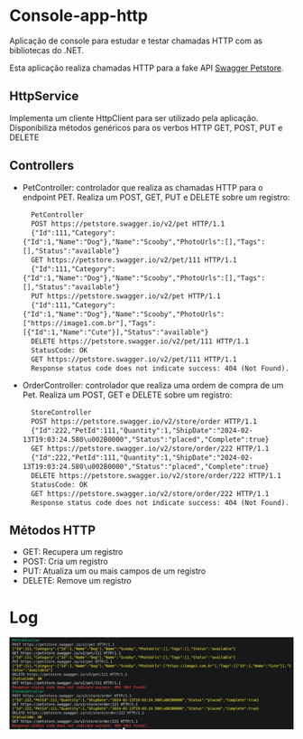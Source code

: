 # Console-app-http

Aplicação de console para estudar e testar chamadas HTTP com as bibliotecas do .NET.

Esta aplicação realiza chamadas HTTP para a fake API [Swagger Petstore](https://petstore.swagger.io/).


## HttpService

Implementa um cliente HttpClient para ser utilizado pela aplicação.
Disponibiliza métodos genéricos para os verbos HTTP GET, POST, PUT e DELETE

## Controllers

* PetController: controlador que realiza as chamadas HTTP para o endpoint PET. Realiza um POST, GET, PUT e DELETE sobre um registro:

        PetController
        POST https://petstore.swagger.io/v2/pet HTTP/1.1
        {"Id":111,"Category":{"Id":1,"Name":"Dog"},"Name":"Scooby","PhotoUrls":[],"Tags":[],"Status":"available"}
        GET https://petstore.swagger.io/v2/pet/111 HTTP/1.1
        {"Id":111,"Category":{"Id":1,"Name":"Dog"},"Name":"Scooby","PhotoUrls":[],"Tags":[],"Status":"available"}
        PUT https://petstore.swagger.io/v2/pet HTTP/1.1
        {"Id":111,"Category":{"Id":1,"Name":"Dog"},"Name":"Scooby","PhotoUrls":["https://image1.com.br"],"Tags":[{"Id":1,"Name":"Cute"}],"Status":"available"}
        DELETE https://petstore.swagger.io/v2/pet/111 HTTP/1.1
        StatusCode: OK
        GET https://petstore.swagger.io/v2/pet/111 HTTP/1.1
        Response status code does not indicate success: 404 (Not Found).

* OrderController: controlador que realiza uma ordem de compra de um Pet. Realiza um POST, GET e DELETE sobre um registro:

        StoreController
        POST https://petstore.swagger.io/v2/store/order HTTP/1.1
        {"Id":222,"PetId":111,"Quantity":1,"ShipDate":"2024-02-13T19:03:24.580\u002B0000","Status":"placed","Complete":true}
        GET https://petstore.swagger.io/v2/store/order/222 HTTP/1.1
        {"Id":222,"PetId":111,"Quantity":1,"ShipDate":"2024-02-13T19:03:24.580\u002B0000","Status":"placed","Complete":true}
        DELETE https://petstore.swagger.io/v2/store/order/222 HTTP/1.1
        StatusCode: OK
        GET https://petstore.swagger.io/v2/store/order/222 HTTP/1.1
        Response status code does not indicate success: 404 (Not Found).

## Métodos HTTP

* GET: Recupera um registro
* POST: Cria um registro
* PUT: Atualiza um ou mais campos de um registro
* DELETE: Remove um registro

# Log
![Log](httpnet.png)